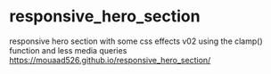# responsive_hero_section
responsive hero section with some css effects v02
using the clamp() function and less media queries
https://mouaad526.github.io/responsive_hero_section/

